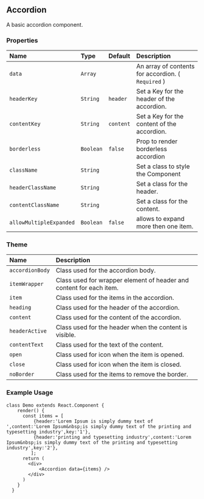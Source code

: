 ## Accordion

A basic accordion component.

### Properties
| Name | Type | Default | Description |
|:-----|:-----|:-----|:-----|
| `data` | `Array` | &nbsp; | An array of contents for accordion. ( `Required` ) |
| `headerKey` | `String` | `header` | Set a Key for the header of the accordion. | 
| `contentKey` | `String` | `content` | Set a Key for the content of the accordion.|
| `borderless` | `Boolean` | `false` | Prop to render borderless accordion |
| `className` | `String` | &nbsp; | Set a class to style the Component|
| `headerClassName` | `String` | &nbsp;| Set a class for the header.|
| `contentClassName` | `String` | &nbsp;| Set a class for the content.|
| `allowMultipleExpanded` | `Boolean` | `false`| allows to expand more then one item.|

### Theme

| Name     | Description|
|:---------|:-----------|
| `accordionBody` | Class used for the accordion body.|
| `itemWrapper` | Class used for wrapper element of header and content for each item.|
| `item` | Class used for the items in the accordion.|
| `heading` | Class used for the header of the accordion.|
| `content` | Class used for the content of the accordion.|
| `headerActive` | Class used for the header when the content is visible.|
| `contentText` | Class used for the text of the content.|
| `open` | Class used for icon when the item is opened.|
| `close` | Class used for icon when the item is closed.|
| `noBorder` | Class used for the items to remove the border.|




### Example Usage
```
class Demo extends React.Component {
    render() {
      const items = [
          {header:'Lorem Ipsum is simply dummy text of ',content:'Lorem Ipsum&nbsp;is simply dummy text of the printing and typesetting industry',key:'1'},
          {header:'printing and typesetting industry',content:'Lorem Ipsum&nbsp;is simply dummy text of the printing and typesetting industry',key:'2'},
         ];
      return (
        <div>
            <Accordion data={items} />
        </div>
      )
    }
  }
```
